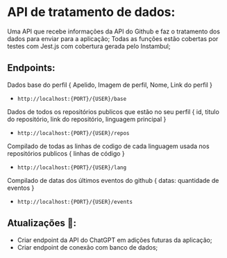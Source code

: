 # API de tratamento de dados:

Uma API que recebe informações da API do Github e faz o tratamento dos dados para enviar para a aplicação;
Todas as funções estão cobertas por testes com Jest.js com cobertura gerada pelo Instambul;

## Endpoints:

Dados base do perfil
{
    Apelido,
    Imagem de perfil,
    Nome,
    Link do perfil
}

- `http://localhost:{PORT}/{USER}/base`

Dados de todos os repositórios publicos que estão no seu perfil
{
    id,
    titulo do repositório,
    link do repositório,
    linguagem principal
} 

- `http://localhost:{PORT}/{USER}/repos`

Compilado de todas as linhas de codigo de cada linguagem usada nos repositórios publicos
{
    linhas de código
}

- `http://localhost:{PORT}/{USER}/lang`

Compilado de datas dos últimos eventos do github
{
    datas: quantidade de eventos
}

- `http://localhost:{PORT}/{USER}/events`
 
## Atualizações 🎉:

- Criar endpoint da API do ChatGPT em adições futuras da aplicação;
- Criar endpoint de conexão com banco de dados;
